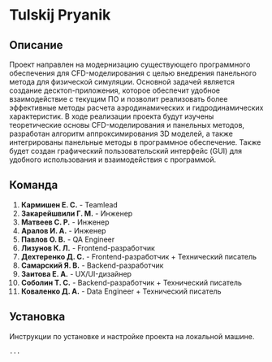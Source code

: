 # Tulskij Pryanik


## Описание

Проект направлен на модернизацию существующего программного обеспечения для CFD-моделирования с целью внедрения панельного метода для физической симуляции. Основной задачей является создание десктоп-приложения, которое обеспечит удобное взаимодействие с текущим ПО и позволит реализовать более эффективные методы расчета аэродинамических и гидродинамических характеристик. В ходе реализации проекта будут изучены теоретические основы CFD-моделирования и панельных методов, разработан алгоритм аппроксимирования 3D моделей, а также интегрированы панельные методы в программное обеспечение. Также будет создан графический пользовательский интерфейс (GUI) для удобного использования и взаимодействия с программой.


## Команда

1. **Кармишен Е. С.** - Teamlead
2. **Закарейшвили Г. М.** - Инженер
3. **Матвеев С. Р.** - Инженер
4. **Аралов И. А.** - Инженер
5. **Павлов О. В.** - QA Engineer
6. **Лизунов К. Л.** - Frontend-разработчик
7. **Дехтеренко Д. С.** - Frontend-разработчик + Технический писатель
8. **Самарский Я. В.** - Backend-разработчик
9. **Заитова Е. А.** - UX/UI-дизайнер
10. **Соболин Т. С.** - Backend-разработчик + Технический писатель
11. **Коваленко Д. А.** - Data Engineer + Технический писатель




## Установка

Инструкции по установке и настройке проекта на локальной машине.

```bash
...